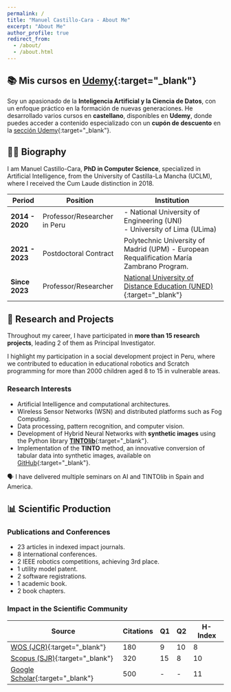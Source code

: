 ```yaml
---
permalink: /
title: "Manuel Castillo-Cara - About Me"
excerpt: "About Me"
author_profile: true
redirect_from: 
  - /about/
  - /about.html
---
```


## 📚 **Mis cursos en [Udemy](https://www.manuelcastillo.eu/udemy/){:target="_blank"}**  

Soy un apasionado de la **Inteligencia Artificial y la Ciencia de Datos**, con un enfoque práctico en la formación de nuevas generaciones. He desarrollado varios cursos en **castellano**, disponibles en **Udemy**, donde puedes acceder a contenido especializado con un **cupón de descuento** en la [sección Udemy](https://www.manuelcastillo.eu/udemy/){:target="_blank"}.  


## 👨‍🎓 **Biography**  

I am Manuel Castillo-Cara, **PhD in Computer Science**, specialized in Artificial Intelligence, from the University of Castilla-La Mancha (UCLM), where I received the Cum Laude distinction in 2018.  

| Period       | Position | Institution |
|--------------|------------------------------------------------|------------------------------------------------|
| **2014 - 2020** | Professor/Researcher in Peru | - National University of Engineering (UNI) <br> - University of Lima (ULima) |
| **2021 - 2023** | Postdoctoral Contract | Polytechnic University of Madrid (UPM) - European Requalification María Zambrano Program. |
| **Since 2023** | Professor/Researcher | [National University of Distance Education (UNED)](https://www.uned.es/universidad/docentes/informatica/jose-manuel-castillo-cara.html){:target="_blank"} |

## 🔬 **Research and Projects**  

Throughout my career, I have participated in **more than 15 research projects**, leading 2 of them as Principal Investigator.  

I highlight my participation in a social development project in Peru, where we contributed to education in educational robotics and Scratch programming for more than 2000 children aged 8 to 15 in vulnerable areas.  

### **Research Interests**  
- Artificial Intelligence and computational architectures.  
- Wireless Sensor Networks (WSN) and distributed platforms such as Fog Computing.  
- Data processing, pattern recognition, and computer vision.  
- Development of Hybrid Neural Networks with **synthetic images** using the Python library [**TINTOlib**](https://tintolib.readthedocs.io/en/latest/tinto.html){:target="_blank"}.  
- Implementation of the **TINTO** method, an innovative conversion of tabular data into synthetic images, available on [GitHub](https://github.com/oeg-upm/TINTO){:target="_blank"}.  

🗣️ I have delivered multiple seminars on AI and TINTOlib in Spain and America.  

## 📊 **Scientific Production**  

### **Publications and Conferences**  
- 23 articles in indexed impact journals.  
- 8 international conferences.  
- 2 IEEE robotics competitions, achieving 3rd place.  
- 1 utility model patent.  
- 2 software registrations.  
- 1 academic book.  
- 2 book chapters.  

### **Impact in the Scientific Community**  

| Source | Citations | Q1 | Q2 | H-Index |
|--------|------|----|----|----------|
| [WOS (JCR)](https://www.webofscience.com/wos/author/record/O-9762-2017){:target="_blank"} | 180 | 9 | 10 | 8 |
| [Scopus (SJR)](https://www.scopus.com/authid/detail.uri?authorId=57200871251){:target="_blank"} | 320 | 15 | 8 | 10 |
| [Google Scholar](https://scholar.google.es/citations?hl=es&authuser=2&user=r0JytwIAAAAJ){:target="_blank"} | 500 | - | - | 11 |